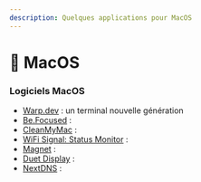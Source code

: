 ```yaml
---
description: Quelques applications pour MacOS
---
```


# 🎄 MacOS

### Logiciels MacOS

* [Warp.dev](https://www.warp.dev/) : un terminal nouvelle génération
* [Be.Focused](https://apps.apple.com/fr/app/be-focused-focus-timer/id973134470) :&#x20;
* [CleanMyMac](https://apps.apple.com/fr/app/cleanmymac-x/id1339170533) :&#x20;
* [WiFi Signal: Status Monitor](https://apps.apple.com/fr/app/wifi-signal-status-monitor/id525912054?mt=12) :&#x20;
* [Magnet](https://apps.apple.com/fr/app/magnet/id441258766) :&#x20;
* [Duet Display](https://www.duetdisplay.com) :&#x20;
* [NextDNS](https://apps.apple.com/fr/app/nextdns/id1464122853?mt=12) :&#x20;
